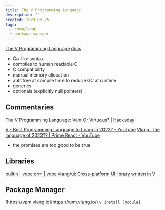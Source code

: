 ```yaml
---
title: The V Programming Language
description: ""
created: 2023-03-25
tags:
  - comp/lang
  - package-manager
---
```


[The V Programming Language](https://vlang.io/)
[docs](https://vlang.io/docs)

- Go-like syntax
- compiles to human readable C
- C compatibility
- manual memory allocation
- autofree at compile time to reduce GC at runtime
- generics
- optionals (explicitly null pointers)

## Commentaries

[The V Programming Language: Vain Or Virtuous? | Hackaday](https://hackaday.com/2019/07/23/the-v-programming-language-vain-or-virtuous/)

[V - Best Programming Language to Learn in 2023? - YouTube](https://www.youtube.com/watch?v=jr1EBaLkjfc)
[Vlang: The language of 2023?? | Prime React - YouTube](https://www.youtube.com/watch?v=j47Hk5qE9As)

- the promises are too good to be true

## Libraries

[builtin | vdoc](https://modules.vlang.io/)
[orm | vdoc](https://modules.vlang.io/orm.html)
[vlang/ui: Cross-platform UI library written in V](https://github.com/vlang/ui)

## Package Manager

[https://vpm.vlang.io](https://vpm.vlang.io/) `v install [module]`
